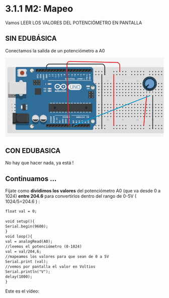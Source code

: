 # 3.1.1 M2: Mapeo

Vamos LEER LOS VALORES DEL POTENCIÓMETRO EN PANTALLA

## SIN EDUBÁSICA

Conectamos la salida de un potenciómetro a A0

![](../../.gitbook/assets/2018-02-21-18_47_08-circuits-copy-of-copy-of-led-directo-_-tinkercad.png)

## CON EDUBASICA

No hay que hacer nada, ya está !

## Continuamos ...

Fíjate como **dividimos los valores** del potenciómetro A0 \(que va desde 0 a 1024\) **entre 204.6** para convertirlos dentro del rango de 0-5V \( 1024/5=204.6 \) :

```text
float val = 0;

void setup(){
Serial.begin(9600);
}
void loop(){
val = analogRead(A0); 
//leemos el potenciómetro (0-1024)
val = val/204,6; 
//mapeamos los valores para que sean de 0 a 5V
Serial.print (val); 
//vemos por pantalla el valor en Voltios
Serial.println("V");
delay(1000);
}
```

Este es el vídeo:

